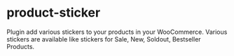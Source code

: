 # product-sticker
Plugin add various stickers to your products in your WooCommerce. Various stickers are available like stickers for Sale, New, Soldout, Bestseller Products.
